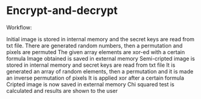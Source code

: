 # Encrypt-and-decrypt

Workflow:

Initial image is stored in internal memory and the secret keys are read from txt file.
There are generated random numbers, then a permutation and pixels are permuted
The given array elements are xor-ed with a certain formula
Image obtained is saved in external memory
Semi-cripted image is stored in internal memory and secret keys are read from txt file
It is generated an array of random elements, then a permutation and it is made an inverse permutation of pixels
It is applied xor after a certain formula
Cripted image is now saved in external memory
Chi squared test is calculated and results are shown to the user

